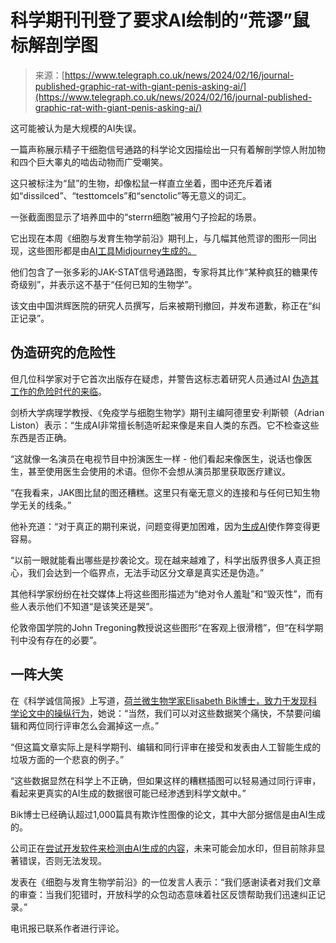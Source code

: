 <!--yml

category: 未分类

date: 2024-05-27 15:00:41

-->

# 科学期刊刊登了要求AI绘制的“荒谬”鼠标解剖学图

> 来源：[https://www.telegraph.co.uk/news/2024/02/16/journal-published-graphic-rat-with-giant-penis-asking-ai/](https://www.telegraph.co.uk/news/2024/02/16/journal-published-graphic-rat-with-giant-penis-asking-ai/)

这可能被认为是大规模的AI失误。

一篇声称展示精子干细胞信号通路的科学论文因描绘出一只有着解剖学惊人附加物和四个巨大睾丸的啮齿动物而广受嘲笑。

这只被标注为“鼠”的生物，却像松鼠一样直立坐着，图中还充斥着诸如“dissilced”、“testtomcels”和“senctolic”等无意义的词汇。

一张截面图显示了培养皿中的“sterrn细胞”被用勺子捡起的场景。

它出现在本周《细胞与发育生物学前沿》期刊上，与几幅其他荒谬的图形一同出现，这些图形都是由[AI工具Midjourney生成的。](https://www.telegraph.co.uk/films/0/ai-fake-movies-midjourney-hollywood/)

他们包含了一张多彩的JAK-STAT信号通路图，专家将其比作“某种疯狂的糖果传奇级别”，并表示这不基于“任何已知的生物学”。

该文由中国洪辉医院的研究人员撰写，后来被期刊撤回，并发布道歉，称正在“纠正记录”。

## 伪造研究的危险性

但几位科学家对于它首次出版存在疑虑，并警告这标志着研究人员通过AI [伪造其工作的危险时代的来临](https://www.telegraph.co.uk/business/2023/10/01/news-publishers-warn-ai-will-pollute-human-knowledge/)。

剑桥大学病理学教授、《免疫学与细胞生物学》期刊主编阿德里安·利斯顿（Adrian Liston）表示：“生成AI非常擅长制造听起来像是来自人类的东西。它不检查这些东西是否正确。

“这就像一名演员在电视节目中扮演医生一样 - 他们看起来像医生，说话也像医生，甚至使用医生会使用的术语。但你不会想从演员那里获取医疗建议。

“在我看来，JAK图比鼠的图还糟糕。这里只有毫无意义的连接和与任何已知生物学无关的线条。”

他补充道：“对于真正的期刊来说，问题变得更加困难，因为[生成AI](https://www.telegraph.co.uk/business/2023/07/03/ai-chatgpt-chatbots-spam-fake-images-lives-worse/)使作弊变得更容易。

“以前一眼就能看出哪些是抄袭论文。现在越来越难了，科学出版界很多人真正担心，我们会达到一个临界点，无法手动区分文章是真实还是伪造。”

其他科学家纷纷在社交媒体上将这些图形描述为“绝对令人羞耻”和“毁灭性”，而有些人表示他们不知道“是该笑还是哭”。

伦敦帝国学院的John Tregoning教授说这些图形“在客观上很滑稽”，但“在科学期刊中没有存在的必要”。

## 一阵大笑

在《科学诚信简报》上写道，[荷兰微生物学家Elisabeth Bik博士，致力于发现科学论文中的操纵行为](https://www.telegraph.co.uk/health-fitness/doctors-diary/covid-unleashed-tsunami-bad-science/)，她说：“当然，我们可以对这些数据笑个痛快，不禁要问编辑和两位同行评审怎么会漏掉这一点。”

“但这篇文章实际上是科学期刊、编辑和同行评审在接受和发表由人工智能生成的垃圾方面的一个悲哀的例子。”

“这些数据显然在科学上不正确，但如果这样的糟糕插图可以轻易通过同行评审，看起来更真实的AI生成的数据很可能已经渗透到科学文献中。”

Bik博士已经确认超过1,000篇具有欺诈性图像的论文，其中大部分据信是由AI生成的。

公司正在[尝试开发软件来检测由AI生成的内容](https://www.telegraph.co.uk/business/2023/05/15/google-tools-spot-fake-ai-images-pope-puffer-jacket/)，未来可能会加水印，但目前除非显著错误，否则无法发现。

发表在《细胞与发育生物学前沿》的一位发言人表示：“我们感谢读者对我们文章的审查：当我们犯错时，开放科学的众包动态意味着社区反馈帮助我们迅速纠正记录。”

电讯报已联系作者进行评论。
